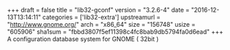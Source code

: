 +++
draft = false
title = "lib32-gconf"
version = "3.2.6-4"
date = "2016-12-13T13:14:11"
categories = ['lib32-extra']
upstreamurl = "http://www.gnome.org/"
arch = "x86_64"
size = "156748"
usize = "605906"
sha1sum = "fbbd3807f5ef11398c4fc8bab9db5794fa0d6ead"
+++
A configuration database system for GNOME ( 32bit )